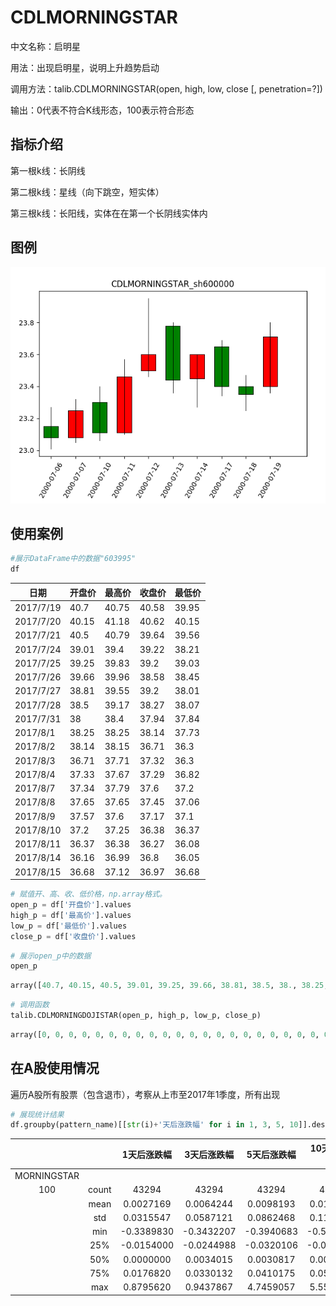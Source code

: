 # CDLMORNINGSTAR

中文名称：启明星

用法：出现启明星，说明上升趋势启动

调用方法：talib.CDLMORNINGSTAR(open, high, low, close [, penetration=?])

输出：0代表不符合K线形态，100表示符合形态

## 指标介绍

第一根k线：长阴线

第二根k线：星线（向下跳空，短实体）

第三根k线：长阳线，实体在在第一个长阴线实体内

## 图例

![morningstar](/assets/CDLMORNINGSTAR_sh600000.png)

## 使用案例

```python
#展示DataFrame中的数据"603995"
df
```

| 日期        | 开盘价   | 最高价   | 收盘价   | 最低价   |
| --------- | ----- | ----- | ----- | ----- |
| 2017/7/19 | 40.7  | 40.75 | 40.58 | 39.95 |
| 2017/7/20 | 40.15 | 41.18 | 40.62 | 40.15 |
| 2017/7/21 | 40.5  | 40.79 | 39.64 | 39.56 |
| 2017/7/24 | 39.01 | 39.4  | 39.22 | 38.21 |
| 2017/7/25 | 39.25 | 39.83 | 39.2  | 39.03 |
| 2017/7/26 | 39.66 | 39.96 | 38.58 | 38.45 |
| 2017/7/27 | 38.81 | 39.55 | 39.2  | 38.01 |
| 2017/7/28 | 38.5  | 39.17 | 38.27 | 38.07 |
| 2017/7/31 | 38    | 38.4  | 37.94 | 37.84 |
| 2017/8/1  | 38.25 | 38.25 | 38.14 | 37.73 |
| 2017/8/2  | 38.14 | 38.15 | 36.71 | 36.3  |
| 2017/8/3  | 36.71 | 37.71 | 37.32 | 36.3  |
| 2017/8/4  | 37.33 | 37.67 | 37.29 | 36.82 |
| 2017/8/7  | 37.34 | 37.79 | 37.6  | 37.2  |
| 2017/8/8  | 37.65 | 37.65 | 37.45 | 37.06 |
| 2017/8/9  | 37.57 | 37.6  | 37.17 | 37.1  |
| 2017/8/10 | 37.2  | 37.25 | 36.38 | 36.37 |
| 2017/8/11 | 36.37 | 36.38 | 36.27 | 36.08 |
| 2017/8/14 | 36.16 | 36.99 | 36.8  | 36.05 |
| 2017/8/15 | 36.68 | 37.12 | 36.97 | 36.68 |

```python
# 赋值开、高、收、低价格，np.array格式。
open_p = df['开盘价'].values
high_p = df['最高价'].values
low_p = df['最低价'].values
close_p = df['收盘价'].values
```

```python
# 展示open_p中的数据
open_p
```

```python
array([40.7, 40.15, 40.5, 39.01, 39.25, 39.66, 38.81, 38.5, 38., 38.25, 38.14, 36.71, 37.33, 37.34, 37.65, 37.57, 37.2, 36.37, 36.16, 36.68])
```

```python
# 调用函数
talib.CDLMORNINGDOJISTAR(open_p, high_p, low_p, close_p)
```

```python
array([0, 0, 0, 0, 0, 0, 0, 0, 0, 0, 0, 0, 0, 0, 0, 0, 0, 0, 0, 0, 0, 0, 0, 0, 0, 0, 0, 0, 100, 0],dtype=int32)
```

## 在A股使用情况

遍历A股所有股票（包含退市），考察从上市至2017年1季度，所有出现

```python
# 展现统计结果
df.groupby(pattern_name)[[str(i)+'天后涨跌幅' for i in 1, 3, 5, 10]].describe()
```

|             |       |   1天后涨跌幅   |   3天后涨跌幅   |   5天后涨跌幅   |  10天后涨跌幅   |
| :---------: | :---: | :--------: | :--------: | :--------: | :--------: |
| MORNINGSTAR |       |            |            |            |            |
|     100     | count |   43294    |   43294    |   43294    |   43294    |
|             | mean  | 0.0027169  | 0.0064244  | 0.0098193  | 0.0120078  |
|             |  std  | 0.0315547  | 0.0587121  | 0.0862468  | 0.1176882  |
|             |  min  | -0.3389830 | -0.3432207 | -0.3940683 | -0.5879504 |
|             |  25%  | -0.0154000 | -0.0244988 | -0.0320106 | -0.0476180 |
|             |  50%  | 0.0000000  | 0.0034015  | 0.0030817  | 0.0031957  |
|             |  75%  | 0.0176820  | 0.0330132  | 0.0410175  | 0.0596759  |
|             |  max  | 0.8795620  | 0.9437867  | 4.7459057  | 5.5507029  |